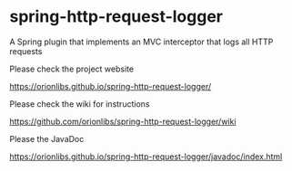 # spring-http-request-logger
A Spring plugin that implements an MVC interceptor that logs all HTTP requests

Please check the project website

https://orionlibs.github.io/spring-http-request-logger/

Please check the wiki for instructions

https://github.com/orionlibs/spring-http-request-logger/wiki

Please the JavaDoc

https://orionlibs.github.io/spring-http-request-logger/javadoc/index.html